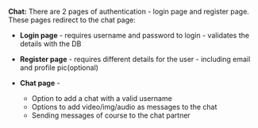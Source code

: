 **Chat:**
There are 2 pages of authentication - login page and register page.
These pages redirect to the chat page:
* **Login page** - requires username and password to login - validates the details with the DB
* **Register page** - requires different details for the user - including email and profile pic(optional)

* **Chat page** - 
  * Option to add a chat with a valid username
  * Options to add video/img/audio as messages to the chat
  * Sending messages of course to the chat partner
